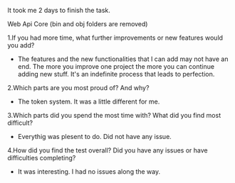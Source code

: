 It took me 2 days to finish the task.

Web Api Core (bin and obj folders are removed)

1.If you had more time, what further improvements or new features would you add?

- The features and the new functionalities that I can add may not have an end. The more you improve one project the more you can continue adding new stuff. It's an indefinite process that leads to perfection.

2.Which parts are you most proud of? And why?

- The token system. It was a little different for me.

3.Which parts did you spend the most time with? What did you find most difficult?

- Everythig was plesent to do. Did not have any issue.

4.How did you find the test overall? Did you have any issues or have difficulties completing?

- It was interesting. I had no issues along the way.
